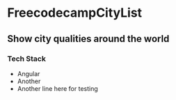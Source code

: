 # FreecodecampCityList
## Show city qualities around the world

### Tech Stack
- Angular
- Another
- Another line here for testing